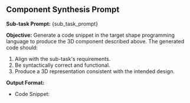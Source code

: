 ## Component Synthesis Prompt

**Sub-task Prompt:** {sub_task_prompt}

**Objective:** Generate a code snippet in the target shape programming language to produce the 3D component described above. The generated code should:
1. Align with the sub-task's requirements.
2. Be syntactically correct and functional.
3. Produce a 3D representation consistent with the intended design.

**Output Format:** 
- Code Snippet:
